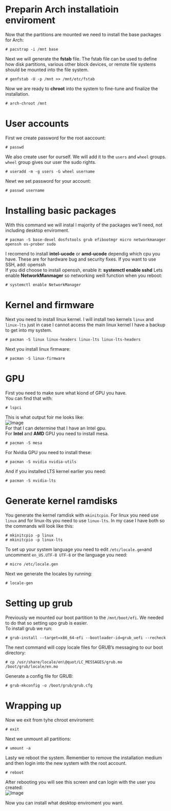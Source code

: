 # Preparin Arch installatioin enviroment
Now that the partitions are mounted we need to install the base packages for Arch: 
```
# pacstrap -i /mnt base
```
Next we will generate the **fstab** file. The fstab file can be used to define how disk partitions, various other block devices, or remote file systems should be mounted into the file system.
```
# genfstab -U -p /mnt >> /mnt/etc/fstab
```
Now we are ready to **chroot** into the system to fine-tune and finalize the installation.
```
# arch-chroot /mnt
```

# User accounts
First we create password for the root aaccount:
```
# passwd
```
We also create user for ourself. We will add it to the `users` and `wheel` groups. `wheel` group gives our user the sudo rights.
```
# useradd -m -g users -G wheel username
```
Newt we set password for your account:
```
# passwd username
```

# Installing basic packages
With this command we will instal l majority of the packages we'll need, not including desktop enviroment.
```
# pacman -S base-devel dosfstools grub efibootmgr micro networkmanager openssh os-prober sudo
```
I recomend to install **intel-ucode** or **amd-ucode** dependig which cpu you have. These are for hardware bug and security fixes.
If you want to use SSH, add: openssh  
If you did choose to install openssh, enable it: **systemctl enable sshd** 
Lets enable **NetworkManmager** so networking weill function when you reboot:
```
# systemctl enable NetworkManager
```

# Kernel and firmware
Next you need to install linux kernel. I will install two kernels `linux` and `linux-lts` just in case I cannot access the main linux kernel I have a backup to get into my system.
```
# pacman -S linux linux-headers linux-lts linux-lts-headers
```
Next you install linux firmware:
```
# pacman -S linux-firmware
```
# GPU
First you need to make sure what kiond of GPU you have.  
You can find that with: 
```
# lspci
```
This is what output foir me looks like:  
![Image](https://github.com/user-attachments/assets/15f1cafa-9b1c-4f2c-b7a4-6f7cceb40034)  
For that I can determine that I have an Intel gpu.  
For **Intel** and **AMD** GPU you need to install mesa.
```
# pacman -S mesa
```
For Nvidia GPU you need to install these:
```
# pacman -S nvidia nvidia-utils
```
And if you installed LTS kernel earlier you need:
```
# pacman -S nvidia-lts
```

# Generate kernel ramdisks
You generate the kernel ramdisk with `mkinitcpio`. For linux you need use `linux` and for linux-lts you need to use `linux-lts`. In my case I have both so the commands will look like this: 
```
# mkinitcpio -p linux
# mkinitcpio -p linux-lts
```
To set up your system language you need to edit `/etc/locale.gen`and uncomment `en_US.UTF-8 UTF-8`  or the language you need: 
```
# micro /etc/locale.gen
```
Next we generate the locales by running:
```
# locale-gen
```

# Setting up grub
Previously we mounted our boot partition to the `/mnt/boot/efi`. We needed to do that so setting upo grub is easier.  
To install grub we run: 
```
# grub-install --target=x86_64-efi --bootloader-id=grub_uefi --recheck
```
The next command will copy locale files for GRUB’s messaging to our boot directory:
```
# cp /usr/share/locale/en\@quot/LC_MESSAGES/grub.mo /boot/grub/locale/en.mo
```
Generate a config file for GRUB:
```
# grub-mkconfig -o /boot/grub/grub.cfg
```
# Wrapping up
Now we exit from tyhe chroot enviroment:
```
# exit
```
Next we unmount all partitions:
```
# umount -a
```
Lasty we reboot the system. Remember to remove the installation medium and then login into the new system with the root account.
```
# reboot
```
After rebooting you will see this screen and can login with the user you created:  
![Image](https://github.com/user-attachments/assets/86ee3e7f-5c26-49fe-bcf1-928e3b45228a)  

Now you can install what desktop enviroment you want.

